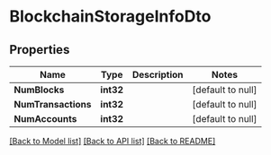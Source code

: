 # BlockchainStorageInfoDto

## Properties
Name | Type | Description | Notes
------------ | ------------- | ------------- | -------------
**NumBlocks** | **int32** |  | [default to null]
**NumTransactions** | **int32** |  | [default to null]
**NumAccounts** | **int32** |  | [default to null]

[[Back to Model list]](../README.md#documentation-for-models) [[Back to API list]](../README.md#documentation-for-api-endpoints) [[Back to README]](../README.md)


